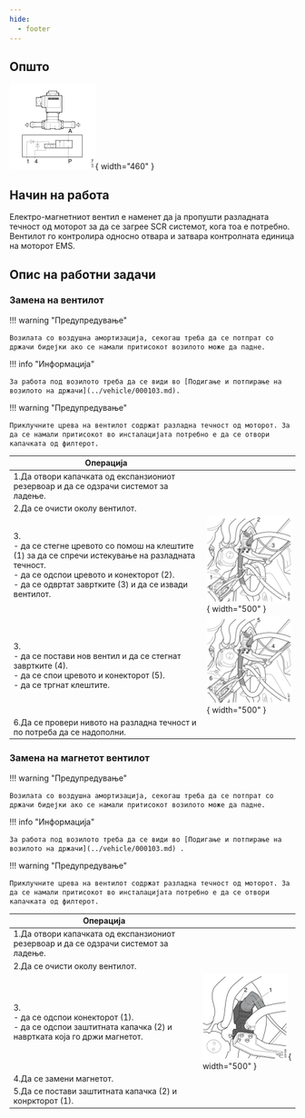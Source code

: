 ```yaml
---
hide:
  - footer
---
```


## Општо

![Image title](/images/b330745.svg){ width="460" }

## Начин на работа 

Електро-магнетниот вентил е наменет да ја пропушти разладната течност од моторот за да се загрее SCR системот, кога тоа е потребно. Вентилот го контролира односно отвара и затвара контролната единица на моторот EMS.

## Опис на работни задачи

### Замена на вентилот

!!! warning "Предупредување"

    Возилата со воздушна амортизација, секогаш треба да се потпрат со држачи бидејки ако се намали притисокот возилото може да падне.

!!! info "Информација"

    За работа под возилото треба да се види во [Подигање и потпирање на возилото на држачи](../vehicle/000103.md).

!!! warning "Предупредување"

    Приклучните црева на вентилот содржат разладна течност од моторот. За да се намали притисокот во инсталацијата потребно е да се отвори капачката од филтерот.

| Операција |&nbsp;|
|-|-|
| 1.Да отвори капачката од експанзиониот резервоар и да се одзрачи системот за ладење. | &nbsp; |
| 2.Да се очисти околу вентилот. | &nbsp; |
| 3.<br>- да се стегне цревото со помош на клештите (1) за да се спречи истекување на разладната течност.<br>- да се одспои цревото и конекторот (2).<br>- да се одвртат завртките (3) и да се извади вентилот. | ![Image title](/images/b330826.svg){ width="500" } |
| 3.<br>- да се постави нов вентил и да се стегнат завртките (4).<br>- да се спои цревото и конекторот (5).<br>- да се тргнат клештите. | ![Image title](/images/b330827.svg){ width="500" } |
| 6.Да се провери нивото на разладна течност и по потреба да се надополни. | &nbsp; |

### Замена на магнетот вентилот

!!! warning "Предупредување"

    Возилата со воздушна амортизација, секогаш треба да се потпрат со држачи бидејки ако се намали притисокот возилото може да падне.

!!! info "Информација"

    За работа под возилото треба да се види во [Подигање и потпирање на возилото на држачи](../vehicle/000103.md) .

!!! warning "Предупредување"

    Приклучните црева на вентилот содржат разладна течност од моторот. За да се намали притисокот во инсталацијата потребно е да се отвори капачката од филтерот.

| Операција |&nbsp;|
|-|-|
| 1.Да отвори капачката од експанзиониот резервоар и да се одзрачи системот за ладење. | &nbsp; |
| 2.Да се очисти околу вентилот. | &nbsp; |
| 3.<br>- да се одспои конекторот (1).<br>- да се одспои заштитната капачка (2) и навртката која го држи магнетот. | ![Image title](/images/b330839.svg){ width="500" } |
| 4.Да се замени магнетот. | &nbsp; |
| 5.Да се постави заштитната капачка (2) и конркторот (1). | &nbsp; |